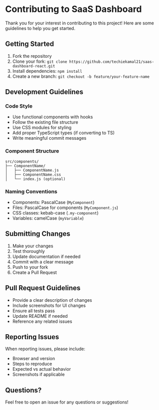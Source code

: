 # Contributing to SaaS Dashboard

Thank you for your interest in contributing to this project! Here are some guidelines to help you get started.

## Getting Started

1. Fork the repository
2. Clone your fork: `git clone https://github.com/techiekamal21/saas-dashboard-react.git`
3. Install dependencies: `npm install`
4. Create a new branch: `git checkout -b feature/your-feature-name`

## Development Guidelines

### Code Style
- Use functional components with hooks
- Follow the existing file structure
- Use CSS modules for styling
- Add proper TypeScript types (if converting to TS)
- Write meaningful commit messages

### Component Structure
```
src/components/
├── ComponentName/
│   ├── ComponentName.js
│   ├── ComponentName.css
│   └── index.js (optional)
```

### Naming Conventions
- Components: PascalCase (`MyComponent`)
- Files: PascalCase for components (`MyComponent.js`)
- CSS classes: kebab-case (`.my-component`)
- Variables: camelCase (`myVariable`)

## Submitting Changes

1. Make your changes
2. Test thoroughly
3. Update documentation if needed
4. Commit with a clear message
5. Push to your fork
6. Create a Pull Request

## Pull Request Guidelines

- Provide a clear description of changes
- Include screenshots for UI changes
- Ensure all tests pass
- Update README if needed
- Reference any related issues

## Reporting Issues

When reporting issues, please include:
- Browser and version
- Steps to reproduce
- Expected vs actual behavior
- Screenshots if applicable

## Questions?

Feel free to open an issue for any questions or suggestions!